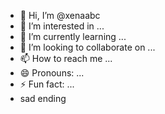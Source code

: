 - 👋 Hi, I’m @xenaabc
- 👀 I’m interested in ...
- 🌱 I’m currently learning ...
- 💞️ I’m looking to collaborate on ...
- 📫 How to reach me ...
- 😄 Pronouns: ...
- ⚡ Fun fact: ...
- sad ending
<!---
xenaabc/xenaabc is a ✨ special ✨ repository because its `README.md` (this file) appears on your GitHub profile.
You can click the Preview link to take a look at your changes.
--->
